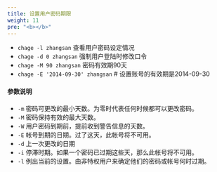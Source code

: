```yaml
---
title: 设置用户密码期限
weight: 11
pre: "<b></b>"
---
```


- `chage -l zhangsan`  查看用户密码设定情况
- `chage -d 0 zhangsan`  强制用户登陆时修改口令
- `chage -M 90 zhangsan` 密码有效期90天
- `chage -E '2014-09-30' zhangsan`  # 设置账号的有效期是2014-09-30

#### 参数说明
- `-m` 密码可更改的最小天数。为零时代表任何时候都可以更改密码。
- `-M` 密码保持有效的最大天数。
- `-W` 用户密码到期前，提前收到警告信息的天数。
- `-E` 帐号到期的日期。过了这天，此帐号将不可用。
- `-d` 上一次更改的日期
- `-i` 停滞时期。如果一个密码已过期这些天，那么此帐号将不可用。
- `-l` 例出当前的设置。由非特权用户来确定他们的密码或帐号何时过期。



